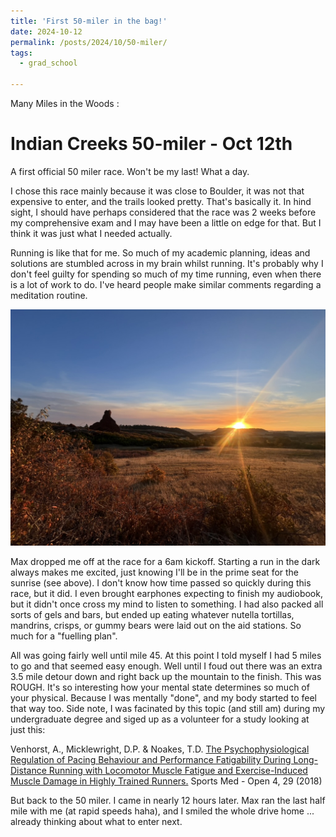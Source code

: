 ```yaml
---
title: 'First 50-miler in the bag!'
date: 2024-10-12
permalink: /posts/2024/10/50-miler/
tags:
  - grad_school
  
---
```


Many Miles in the Woods :

Indian Creeks 50-miler - Oct 12th
======

A first official 50 miler race. Won't be my last! What a day. 

I chose this race mainly because it was close to Boulder, it was not that expensive to enter, and the trails looked pretty. That's basically it. In hind sight, I should have perhaps considered that the race was 2 weeks before my comprehensive exam and I may have been a little on edge for that. But I think it was just what I needed actually. 

Running is like that for me. So much of my academic planning, ideas and solutions are stumbled across in my brain whilst running. It's probably why I don't feel guilty for spending so much of my time running, even when there is a lot of work to do. I've heard people make similar comments regarding a meditation routine. 

![alt text](84A77A10-B4A8-4CFE-A5F6-29F66E7FA346_1_105_c.jpeg)

Max dropped me off at the race for a 6am kickoff. Starting a run in the dark always makes me excited, just knowing I'll be in the prime seat for the sunrise (see above). I don't know how time passed so quickly during this race, but it did. I even brought earphones expecting to finish my audiobook, but it didn't once cross my mind to listen to something. I had also packed all sorts of gels and bars, but ended up eating whatever nutella tortillas, mandrins, crisps, or gummy bears were laid out on the aid stations. So much for a "fuelling plan". 

All was going fairly well until mile 45. At this point I told myself I had 5 miles to go and that seemed easy enough. Well until I foud out there was an extra 3.5 mile detour down and right back up the mountain to the finish. This was ROUGH. It's so interesting how your mental state determines so much of your physical. Because I was mentally "done", and my body started to feel that way too. Side note, I was facinated by this topic (and still am) during my undergraduate degree and siged up as a volunteer for a study looking at just this:

Venhorst, A., Micklewright, D.P. & Noakes, T.D. [The Psychophysiological Regulation of Pacing Behaviour and Performance Fatigability During Long-Distance Running with Locomotor Muscle Fatigue and Exercise-Induced Muscle Damage in Highly Trained Runners.](https://link.springer.com/article/10.1186/s40798-018-0143-2?fromPaywallRec=true#citeas) Sports Med - Open 4, 29 (2018)

But back to the 50 miler. I came in nearly 12 hours later. Max ran the last half mile with me (at rapid speeds haha), and I smiled the whole drive home ... already thinking about what to enter next. 